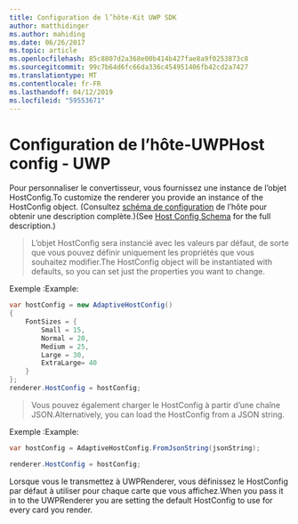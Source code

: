 ```yaml
---
title: Configuration de l’hôte-Kit UWP SDK
author: matthidinger
ms.author: mahiding
ms.date: 06/26/2017
ms.topic: article
ms.openlocfilehash: 85c8807d2a368e00b414b427fae8a9f0253873c8
ms.sourcegitcommit: 99c7b64d6fc66da336c454951406fb42cd2a7427
ms.translationtype: MT
ms.contentlocale: fr-FR
ms.lasthandoff: 04/12/2019
ms.locfileid: "59553671"
---
```

# <a name="host-config---uwp"></a><span data-ttu-id="adff2-102">Configuration de l’hôte-UWP</span><span class="sxs-lookup"><span data-stu-id="adff2-102">Host config - UWP</span></span>

<span data-ttu-id="adff2-103">Pour personnaliser le convertisseur, vous fournissez une instance de l’objet HostConfig.</span><span class="sxs-lookup"><span data-stu-id="adff2-103">To customize the renderer you provide an instance of the HostConfig object.</span></span> <span data-ttu-id="adff2-104">(Consultez [schéma de configuration](../../../rendering-cards/host-config.md) de l’hôte pour obtenir une description complète.)</span><span class="sxs-lookup"><span data-stu-id="adff2-104">(See [Host Config Schema](../../../rendering-cards/host-config.md) for the full description.)</span></span>

> <span data-ttu-id="adff2-105">L’objet HostConfig sera instancié avec les valeurs par défaut, de sorte que vous pouvez définir uniquement les propriétés que vous souhaitez modifier.</span><span class="sxs-lookup"><span data-stu-id="adff2-105">The HostConfig object will be instantiated with defaults, so you can set just the properties you want to change.</span></span>

<span data-ttu-id="adff2-106">Exemple :</span><span class="sxs-lookup"><span data-stu-id="adff2-106">Example:</span></span>

```csharp
var hostConfig = new AdaptiveHostConfig() 
{
    FontSizes = {
        Small = 15,
        Normal = 20,
        Medium = 25,
        Large = 30,
        ExtraLarge= 40
    }
};
renderer.HostConfig = hostConfig;
```

> <span data-ttu-id="adff2-107">Vous pouvez également charger le HostConfig à partir d’une chaîne JSON.</span><span class="sxs-lookup"><span data-stu-id="adff2-107">Alternatively, you can load the HostConfig from a JSON string.</span></span>

<span data-ttu-id="adff2-108">Exemple :</span><span class="sxs-lookup"><span data-stu-id="adff2-108">Example:</span></span>

```csharp
var hostConfig = AdaptiveHostConfig.FromJsonString(jsonString); 

renderer.HostConfig = hostConfig;
```

<span data-ttu-id="adff2-109">Lorsque vous le transmettez à UWPRenderer, vous définissez le HostConfig par défaut à utiliser pour chaque carte que vous affichez.</span><span class="sxs-lookup"><span data-stu-id="adff2-109">When you pass it in to the UWPRenderer you are setting the default HostConfig to use for every card you render.</span></span>